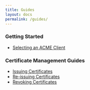 ```yaml
---
title: Guides
layout: docs
permalink: /guides/
---
```


### Getting Started
- [Selecting an ACME Client]({{site.baseurl}}/guides/acme-implementations)

### Certificate Management Guides
- [Issuing Certificates]({{site.baseurl}}/guides/issuing-certificates)
- [Re-issuing Certificates]({{site.baseurl}}/guides/issuing-certificates)
- [Revoking Certificates]({{site.baseurl}}/guides/revoking-certificates)

